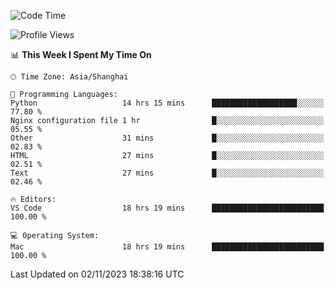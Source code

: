 <!--START_SECTION:waka-->
![Code Time](http://img.shields.io/badge/Code%20Time-220%20hrs%2019%20mins-blue)

![Profile Views](http://img.shields.io/badge/Profile%20Views-0-blue)

📊 **This Week I Spent My Time On** 

```text
🕑︎ Time Zone: Asia/Shanghai

💬 Programming Languages: 
Python                   14 hrs 15 mins      ███████████████████░░░░░░   77.80 % 
Nginx configuration file 1 hr                █░░░░░░░░░░░░░░░░░░░░░░░░   05.55 % 
Other                    31 mins             █░░░░░░░░░░░░░░░░░░░░░░░░   02.83 % 
HTML                     27 mins             █░░░░░░░░░░░░░░░░░░░░░░░░   02.51 % 
Text                     27 mins             █░░░░░░░░░░░░░░░░░░░░░░░░   02.46 % 

🔥 Editors: 
VS Code                  18 hrs 19 mins      █████████████████████████   100.00 % 

💻 Operating System: 
Mac                      18 hrs 19 mins      █████████████████████████   100.00 % 
```


 Last Updated on 02/11/2023 18:38:16 UTC
<!--END_SECTION:waka-->